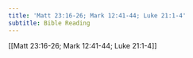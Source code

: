 ```yaml
---
title: 'Matt 23:16-26; Mark 12:41-44; Luke 21:1-4'
subtitle: Bible Reading
---
```


[[Matt 23:16-26; Mark 12:41-44; Luke 21:1-4]]